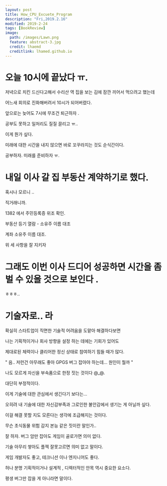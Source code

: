 ```yaml
---
layout: post
title: How_CPU_Excuete_Program
description: "Fri,2019.2.16"
modified: 2019-2-24
tags: [BookReview]
image:
  path: /images/Lawn.png
  feature: abstract-3.jpg
  credit: lhaemd
  creditlink: lhamed.github.io
---
```


# 오늘 10시에 끝났다 ㅠ. 

저녁으로 치킨 드신다고해서 수리산 역 집을 보는 김에 잠깐 끼어서 먹으려고 했는데

어느새 회의로 진화해버려서 10시가 되어버렸다. 

앞으로는 늦어도 7시에 무조건 퇴근하자 . 

공부도 못하고 일처리도 질질 끌리고 ㅠ.. 

이게 뭔가 싶다. 

미래에 대한 시간을 내지 않으면 바로 꼬꾸라지는 것도 순식간이다. 

공부하자. 미래를 준비하자 ㅠ. 


# 내일 이사 갈 집 부동산 계약하기로 했다. 

혹시나 모르니 ..

직거래니까. 

1382 에서 주민등록증 위조 확인.

부동산 등기 열람 - 소유주 이름 대조

계좌 소유주 이름 대조.

위 세 사항을 잘 지키자

# 그래도 이번 이사 드디어 성공하면 시간을 좀 벌 수 있을 것으로 보인다 . 

ㅎㅎㅎ.. 


# 기술자로.. 라 

확실히 스타트업이 직면한 기술적 어려움을 도맡아 해결하다보면 

나는 기획적이거나 회사 방향을 설정 하는 데에는 기회가 있어도 

제대로된 체력이나 클리어한 정신 상태로 참여하기 힘들 때가 많다.

" 음.. 저런건 아무래도 좋아 GPGS 버그 잡아야 하는데... 원인이 뭘까 "

나도 모르게 자신을 부속품으로 한정 짓는 것이다 @_@. 

대단히 부정적이다.

이게 기술에 대한 관심에서 생긴다기 보다는... 

오히려 내 기술에 대한 자신감부족과 그로인한 불안감에서 생기는 게 아닐까 싶다.

이걸 해결 못할 지도 모른다는 생각에 조급해지는 것이다.

무슨 초식동물 위험 감지 본능 같은 짓이란 말인가.. 

잘 하자. 버그 암만 잡아도 게임이 골로가면 의미 없다.

기술 아무리 쌓아도 플젝 잘못고르면 의미 없고 말이다.

게임 개발자도 좋고, 테크니션 이나 엔지니어도 좋다.

허나 분명 기획적이거나 설계적 , 디렉터적인 안목 역시 중요한 요소다.

평생 버그만 잡을 게 아니라면 말이다. 

